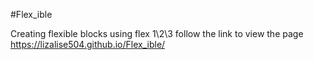 #Flex_ible


Creating flexible blocks using flex 1\2\3 follow the link to view the page https://lizalise504.github.io/Flex_ible/
